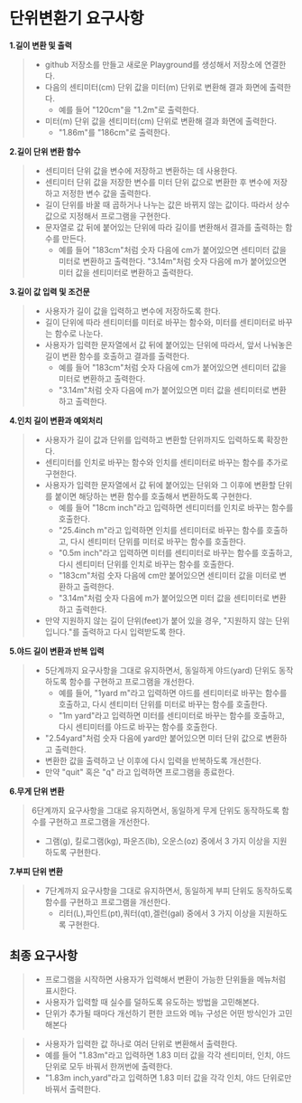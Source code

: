 # 단위변환기 요구사항

**1.길이 변환 및 출력**

> * github 저장소를 만들고 새로운 Playground를 생성해서 저장소에 연결한다.
> * 다음의 센티미터(cm) 단위 값을 미터(m) 단위로 변환해 결과 화면에 출력한다.
>   - 예를 들어 "120cm"을 "1.2m"로 출력한다.
> * 미터(m) 단위 값을 센티미터(cm) 단위로 변환해 결과 화면에 출력한다.
>   - "1.86m"를 "186cm"로 출력한다.



**2.길이 단위 변환 함수**

> - 센티미터 단위 값을 변수에 저장하고 변환하는 데 사용한다.
> - 센티미터 단위 값을 저장한 변수를 미터 단위 값으로 변환한 후 변수에 저장하고 저정한 변수 값을 출력한다.
> - 길이 단위를 바꿀 때 곱하거나 나누는 값은 바뀌지 않는 값이다. 따라서 상수 값으로 지정해서 프로그램을 구현한다.
> - 문자열로 값 뒤에 붙어있는 단위에 따라 길이를 변환해서 결과를 출력하는 함수를 만든다.
>   - 예를 들어 "183cm"처럼 숫자 다음에 cm가 붙어있으면 센티미터 값을 미터로 변환하고 출력한다. "3.14m"처럼 숫자 다음에 m가 붙어있으면 미터 값을 센티미터로 변환하고 출력한다.



**3.길이 값 입력 및 조건문**

> - 사용자가 길이 값을 입력하고 변수에 저장하도록 한다.
> - 길이 단위에 따라 센티미터를 미터로 바꾸는 함수와, 미터를 센티미터로 바꾸는 함수로 나눈다.
> - 사용자가 입력한 문자열에서 값 뒤에 붙어있는 단위에 따라서, 앞서 나눠놓은 길이 변환 함수를 호출하고 결과를 출력한다.
>   - 예를 들어 "183cm"처럼 숫자 다음에 cm가 붙어있으면 센티미터 값을 미터로 변환하고 출력한다.
>   - "3.14m"처럼 숫자 다음에 m가 붙어있으면 미터 값을 센티미터로 변환하고 출력한다.



**4.인치 길이 변환과 예외처리**

> - 사용자가 길이 값과 단위를 입력하고 변환할 단위까지도 입력하도록 확장한다.
> - 센티미터를 인치로 바꾸는 함수와 인치를 센티미터로 바꾸는 함수를 추가로 구현한다.
> - 사용자가 입력한 문자열에서 값 뒤에 붙어있는 단위와 그 이후에 변환할 단위를 붙이면 해당하는 변환 함수를 호출해서 변환하도록 구현한다.
>   - 예를 들어 "18cm inch"라고 입력하면 센티미터를 인치로 바꾸는 함수를 호출한다.
>   - "25.4inch m"라고 입력하면 인치를 센티미터로 바꾸는 함수를 호출하고, 다시 센티미터 단위를 미터로 바꾸는 함수를 호출한다.
>   - "0.5m inch"라고 입력하면 미터를 센티미터로 바꾸는 함수를 호출하고, 다시 센티미터 단위를 인치로 바꾸는 함수를 호출한다.
>   - "183cm"처럼 숫자 다음에 cm만 붙어있으면 센티미터 값을 미터로 변환하고 출력한다.
>   - "3.14m"처럼 숫자 다음에 m가 붙어있으면 미터 값을 센티미터로 변환하고 출력한다.
> - 만약 지원하지 않는 길이 단위(feet)가 붙어 있을 경우, "지원하지 않는 단위입니다."를 출력하고 다시 입력받도록 한다.



**5.야드 길이 변환과 반복 입력**

> - 5단계까지 요구사항을 그대로 유지하면서, 동일하게 야드(yard) 단위도 동작하도록 함수를 구현하고 프로그램을 개선한다.
>   - 예를 들어, "1yard m"라고 입력하면 야드를 센티미터로 바꾸는 함수를 호출하고, 다시 센티미터 단위를 미터로 바꾸는 함수를 호출한다.
>   - "1m yard"라고 입력하면 미터를 센티미터로 바꾸는 함수를 호출하고, 다시 센티미터를 야드로 바꾸는 함수를 호출한다.
> - "2.54yard"처럼 숫자 다음에 yard만 붙어있으면 미터 단위 값으로 변환하고 출력한다.
> - 변환한 값을 출력하고 난 이후에 다시 입력을 반복하도록 개선한다.
> - 만약 "quit" 혹은 "q" 라고 입력하면 프로그램을 종료한다.



**6.무게 단위 변환**

> 6단계까지 요구사항을 그대로 유지하면서, 동일하게 무게 단위도 동작하도록 함수를 구현하고 프로그램을 개선한다.
>
> - 그램(g), 킬로그램(kg), 파운즈(lb), 오운스(oz) 중에서 3 가지 이상을 지원하도록 구현한다.



**7.부피 단위 변환**

> - 7단계까지 요구사항을 그대로 유지하면서, 동일하게 부피 단위도 동작하도록 함수를 구현하고 프로그램을 개선한다.
>   - 리터(L),파인트(pt),쿼터(qt),겔런(gal) 중에서 3 가지 이상을 지원하도록 구현한다.



## 최종 요구사항

> - 프로그램을 시작하면 사용자가 입력해서 변환이 가능한 단위들을 메뉴처럼 표시한다.
> - 사용자가 입력할 때 실수를 덜하도록 유도하는 방법을 고민해본다.
> - 단위가 추가될 때마다 개선하기 편한 코드와 메뉴 구성은 어떤 방식인가 고민해본다

> - 사용자가 입력한 값 하나로 여러 단위로 변환해서 출력한다.
> - 예를 들어 "1.83m"라고 입력하면 1.83 미터 값을 각각 센티미터, 인치, 야드 단위로 모두 바꿔서 한꺼번에 출력한다.
> - "1.83m inch,yard"라고 입력하면 1.83 미터 값을 각각 인치, 야드 단위로만 바꿔서 출력한다.

